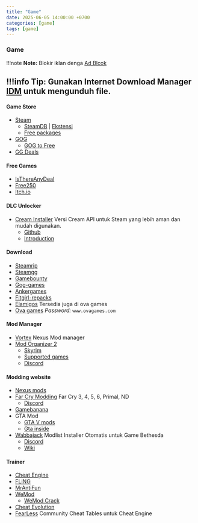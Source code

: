 ```yaml
---
title: "Game"
date: 2025-06-05 14:00:00 +0700
categories: [game]
tags: [game]
---
```



### Game
!!!note **Note:** Blokir iklan denga [Ad Blcok]()

!!!info **Tip:** Gunakan Internet Download Manager [IDM](2025-06-05-windows.md#download-managers) untuk mengunduh file.
---
#### Game Store
- [Steam](https://store.steampowered.com/)
  - [SteamDB](https://steamdb.info/) | [Ekstensi](https://steamdb.info/extension/)
  - [Free packages](https://steamdb.info/freepackages/)
- [GOG](https://www.gog.com/)
  - [GOG to Free](https://greasyfork.org/en/scripts/481134-gog-to-free-download-site)
- [GG Deals](https://gg.deals/deals/)

#### Free Games
- [IsThereAnyDeal](https://isthereanydeal.com/giveaways/)
- [Free250](https://steam250.com/price/free)
- [Itch.io](https://itch.io/)

#### DLC Unlocker
- [Cream Installer](https://gofile.io/d/90Exof) Versi Cream API untuk Steam yang lebih aman dan mudah digunakan.
  - [Github](https://github.com/sudojoao/CreamAPI)
  - [Introduction](https://rentry.co/ALink-CreamInstaller)
  
#### Download
- [Steamrip](https://steamrip.com/) 
- [Steamgg](https://steamgg.net/)
- [Gamebounty](https://gamebounty.world/)
- [Gog-games](https://gog-games.to/)
- [Ankergames](https://ankergames.net/) 
- [Fitgirl-repacks](https://fitgirl-repacks.site/)
- [Elamigos](https://elamigos.site/) Tersedia juga di ova games
- [Ova games](https://www.ovagames.com/) *Password:* `www.ovagames.com`

#### Mod Manager
- [Vortex](https://www.nexusmods.com/about/vortex) Nexus Mod manager
- [Mod Organizer 2](https://github.com/ModOrganizer2/modorganizer)
  - [Skyrim](https://www.nexusmods.com/skyrimspecialedition/mods/6194)
  - [Supported games](https://github.com/ModOrganizer2/modorganizer-basic_games/tree/master?tab=readme-ov-file#supported-games)
  - [Discord](https://discord.gg/ewUVAqyrQX)

#### Modding website
- [Nexus mods](https://www.nexusmods.com/)
- [Far Cry Modding](https://fcmodding.com/) Far Cry 3, 4, 5, 6, Primal, ND
  - [Discord](https://discord.com/servers/far-cry-modding-community-846424998888734731)
- [Gamebanana](https://gamebanana.com/)
- GTA Mod
  - [GTA V mods](https://id.gta5-mods.com/)
  - [Gta inside](https://www.gtainside.com/)
- [Wabbajack](https://www.wabbajack.org/) Modlist Installer Otomatis untuk Game Bethesda
  - [Discord](https://discord.com/invite/G9ybsAeH7B)
  - [Wiki](https://wiki.wabbajack.org/)

#### Trainer
- [Cheat Engine](https://www.cheatengine.org/)
- [FLiNG](https://flingtrainer.com/)
- [MrAntiFun](https://mrantifun.net/ )
- [WeMod](https://www.wemod.com/ )
  - [WeMod Crack](https://cs.rin.ru/forum/viewtopic.php?f=14&t=114927 )
- [Cheat Evolution](https://cheatevolution.com/ )
- [FearLess](https://fearlessrevolution.com/) Community Cheat Tables untuk Cheat Engine
